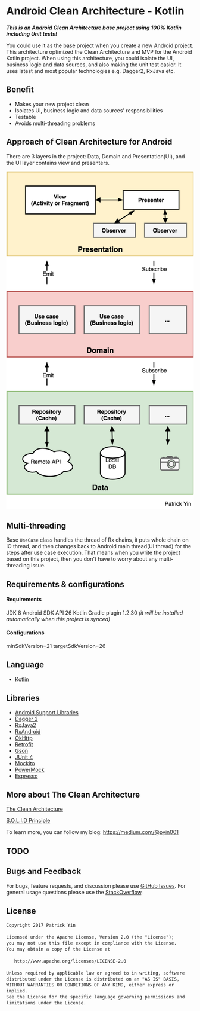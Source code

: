 # Android Clean Architecture - Kotlin

***This is an Android Clean Architecture base project using 100% Kotlin including Unit tests!***

You could use it as the base project when you create a new Android project. This architecture optimized the Clean Architecture and MVP for the Android Kotlin project. When using this architecture, you could isolate the UI, business logic and data sources, and also making the unit test easier. It uses latest and most popular technologies e.g. Dagger2, RxJava etc.

## Benefit

* Makes your new project clean
* Isolates UI, business logic and data sources' responsibilities
* Testable
* Avoids multi-threading problems

## Approach of Clean Architecture for Android
There are 3 layers in the project: Data, Domain and Presentation(UI), and the UI layer contains view and presenters.

![Approach of Clean Architecture for Android - Patrick Yin](./clean_architecture_pyin.png)

## Multi-threading
Base `UseCase` class handles the thread of Rx chains, it puts  whole chain on IO thread, and then changes back to Android main thread(UI thread) for the steps after use case execution. That means when you write the project based on this project, then you don't have to worry about any multi-threading issue.

## Requirements &amp; configurations
#### Requirements
JDK 8
Android SDK API 26
Kotlin Gradle plugin 1.2.30 *(it will be installed automatically when this project is synced)*

#### Configurations
minSdkVersion=21
targetSdkVersion=26

## Language
*   [Kotlin](https://kotlinlang.org/)

## Libraries
*   [Android Support Libraries](https://developer.android.com/topic/libraries/support-library/index.html)
*   [Dagger 2](https://google.github.io/dagger/)
*   [RxJava2](https://github.com/ReactiveX/RxJava/wiki/What's-different-in-2.0)
*   [RxAndroid](https://github.com/ReactiveX/RxAndroid)
*   [OkHttp](http://square.github.io/okhttp/)
*   [Retrofit](http://square.github.io/retrofit/)
*   [Gson](https://github.com/google/gson)
*   [JUnit 4](https://junit.org/junit4/)
*   [Mockito](http://site.mockito.org/)
*   [PowerMock](https://github.com/powermock/powermock/)
*   [Espresso](https://developer.android.com/training/testing/espresso/index.html)

## More about The Clean Architecture

[The Clean Architecture](https://8thlight.com/blog/uncle-bob/2012/08/13/the-clean-architecture.html)

[S.O.L.I.D Principle](https://en.wikipedia.org/wiki/SOLID_(object-oriented_design))


To learn more, you can follow my blog: <https://medium.com/@pyin001>

## TODO


## Bugs and Feedback

For bugs, feature requests, and discussion please use  [GitHub Issues](). For general usage questions please use the  [StackOverflow](https://stackoverflow.com/questions/tagged/clean-architecture%20&%20android%20&%20kotlin).

## License

```
Copyright 2017 Patrick Yin

Licensed under the Apache License, Version 2.0 (the "License");
you may not use this file except in compliance with the License.
You may obtain a copy of the License at

   http://www.apache.org/licenses/LICENSE-2.0

Unless required by applicable law or agreed to in writing, software
distributed under the License is distributed on an "AS IS" BASIS,
WITHOUT WARRANTIES OR CONDITIONS OF ANY KIND, either express or implied.
See the License for the specific language governing permissions and
limitations under the License.
```